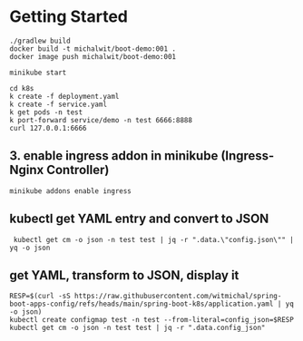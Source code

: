 # Getting Started

```shell
./gradlew build
docker build -t michalwit/boot-demo:001 .
docker image push michalwit/boot-demo:001
```

```shell
minikube start

cd k8s
k create -f deployment.yaml
k create -f service.yaml
k get pods -n test
k port-forward service/demo -n test 6666:8888
curl 127.0.0.1:6666
```

## 3. enable ingress addon in minikube (Ingress-Nginx Controller)
```shell
minikube addons enable ingress
```


## kubectl get YAML entry and convert to JSON
```shell
 kubectl get cm -o json -n test test | jq -r ".data.\"config.json\"" | yq -o json
```

## get YAML, transform to JSON, display it
```shell
RESP=$(curl -sS https://raw.githubusercontent.com/witmichal/spring-boot-apps-config/refs/heads/main/spring-boot-k8s/application.yaml | yq -o json)
kubectl create configmap test -n test --from-literal=config_json=$RESP
kubectl get cm -o json -n test test | jq -r ".data.config_json"
```